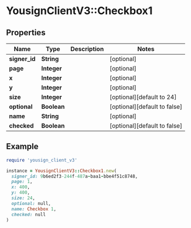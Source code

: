 # YousignClientV3::Checkbox1

## Properties

| Name | Type | Description | Notes |
| ---- | ---- | ----------- | ----- |
| **signer_id** | **String** |  | [optional] |
| **page** | **Integer** |  | [optional] |
| **x** | **Integer** |  | [optional] |
| **y** | **Integer** |  | [optional] |
| **size** | **Integer** |  | [optional][default to 24] |
| **optional** | **Boolean** |  | [optional][default to false] |
| **name** | **String** |  | [optional] |
| **checked** | **Boolean** |  | [optional][default to false] |

## Example

```ruby
require 'yousign_client_v3'

instance = YousignClientV3::Checkbox1.new(
  signer_id: 9b6ed2f3-244f-487a-baa1-bbe4f51c8748,
  page: 1,
  x: 400,
  y: 400,
  size: 24,
  optional: null,
  name: Checkbox 1,
  checked: null
)
```


